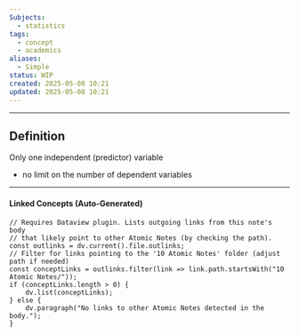 ```yaml
---
Subjects:
  - statistics
tags:
  - concept
  - academics
aliases:
  - Simple
status: WIP
created: 2025-05-08 10:21
updated: 2025-05-08 10:21
---
```

---
## Definition
Only one independent (predictor) variable
- no limit on the number of dependent variables


---
#### Linked Concepts (Auto-Generated)
```dataviewjs
// Requires Dataview plugin. Lists outgoing links from this note's body
// that likely point to other Atomic Notes (by checking the path).
const outlinks = dv.current().file.outlinks;
// Filter for links pointing to the '10 Atomic Notes' folder (adjust path if needed)
const conceptLinks = outlinks.filter(link => link.path.startsWith("10 Atomic Notes/"));
if (conceptLinks.length > 0) {
    dv.list(conceptLinks);
} else {
    dv.paragraph("No links to other Atomic Notes detected in the body.");
}
```



